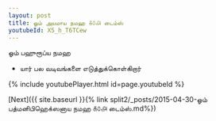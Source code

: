 ```yaml
---
layout: post
title: ஓம் அயமாய நமஹ ௧௦௮ டைம்ஸ்
youtubeId: X5_h_T6TCew
---
```

 
 
 ஓம் பஹுரூப்ய நமஹ  
 
 -  யார் பல வடிவங்களை எடுத்துக்கொள்கிறார் 
 
  
 
  
 
 
 
 
 
 


{% include youtubePlayer.html id=page.youtubeId %}
 
[Next]({{ site.baseurl }}{% link  split2/_posts/2015-04-30-ஓம் பத்மனிபிஹெக்ஸனாய நமஹ ௧௦௮ டைம்ஸ்.md%})
 
